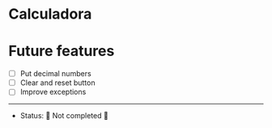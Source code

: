 # Calculadora

<h1>Future features</h1>

- [ ] Put decimal numbers
- [ ] Clear and reset button
- [ ] Improve exceptions

<hr>

- Status: 🚧 Not completed 🚧
